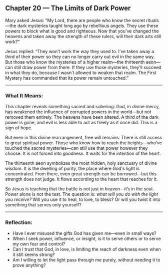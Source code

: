 ## Chapter 20 — The Limits of Dark Power

Mary asked Jesus:
“My Lord, there are people who know the secret rituals—the dark mysteries taught long ago by rebellious angels. They use these powers to block what is good and righteous. Now that you’ve changed the heavens and taken away the strength of these rulers, will their dark arts still work?”

Jesus replied:
“They won’t work the way they used to. I’ve taken away a third of their power so they can no longer carry out evil in the same way. But those who know the mysteries of a higher realm—the thirteenth aeon—can still draw power from there. If they use those mysteries, they’ll succeed in what they do, because I wasn’t allowed to weaken that realm. The First Mystery has commanded that its power remain untouched.”

---

### **What It Means:**

This chapter reveals something sacred and sobering: God, in divine mercy, has weakened the influence of corrupted powers in the world—but not removed them entirely. The heavens have been altered. A third of the dark power is gone, and evil is less able to act as freely as it once did. This is a sign of hope.

But even in this divine rearrangement, free will remains. There is still access to great spiritual power. Those who know how to reach the heights—who’ve touched the sacred mysteries—can still use that power however they choose. It is not forced into goodness. It waits for the intention of the heart.

The thirteenth aeon symbolizes the most hidden, holy sanctuary of divine wisdom. It is the dwelling of purity, the place where God's light is concentrated. From there, even great strength can be borrowed—but this strength does not judge. It flows according to the heart that reaches for it.

So Jesus is teaching that the battle is not just in heaven—it’s in the soul. Power alone is not the test. The question is: *what will you do with the light you receive?* Will you use it to heal, to love, to bless? Or will you twist it into something that serves only yourself?

---

### **Reflection:**

* Have I ever misused the gifts God has given me—even in small ways?
* When I seek power, influence, or insight, is it to serve others or to serve my own fear and control?
* Can I trust that God, in love, is limiting the reach of darkness even when it still seems strong?
* Am I willing to let the light pass through me purely, without needing it to prove anything?
